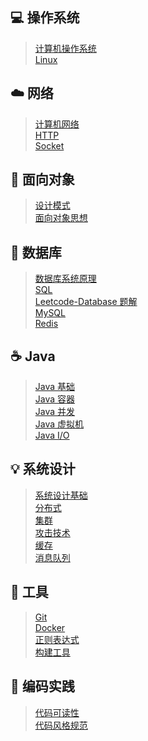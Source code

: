 
## :computer: 操作系统

> [计算机操作系统](docs/计算机操作系统.md) </br>
> [Linux](docs/Linux简介.md)

## :cloud: 网络 

> [计算机网络](docs/计算机网络.md) </br>
> [HTTP](docs/HTTP.md) </br>
> [Socket](docs/Socket.md)

## :art: 面向对象

> [设计模式](docs/设计模式.md) </br>
> [面向对象思想](docs/面向对象思想.md)

## :floppy_disk: 数据库 

> [数据库系统原理](docs/数据库系统原理.md) </br>
> [SQL](docs/SQL.md) </br>
> [Leetcode-Database 题解](docs/Leetcode-Database%20题解.md) </br>
> [MySQL](docs/MySQL简介.md) </br>
> [Redis](docs/Redis.md)

## :coffee: Java

> [Java 基础](docs/Java%20基础.md) </br>
> [Java 容器](docs/Java%20容器.md) </br>
> [Java 并发](docs/Java%20并发.md) </br>
> [Java 虚拟机](docs/Java%20虚拟机.md) </br>
> [Java I/O](docs/Java%20IO.md)

## :bulb: 系统设计 

> [系统设计基础](docs/系统设计基础.md) </br>
> [分布式](docs/分布式.md) </br>
> [集群](docs/集群.md) </br>
> [攻击技术](docs/攻击技术.md) </br>
> [缓存](docs/缓存.md) </br>
> [消息队列](docs/消息队列.md)

## :wrench: 工具 

> [Git](docs/Git.md) </br>
> [Docker](docs/Docker.md) </br>
> [正则表达式](docs/正则表达式.md) </br>
> [构建工具](docs/构建工具.md)

## :watermelon: 编码实践 
> [代码可读性](docs/代码可读性.md)</br>
> [代码风格规范](docs/代码风格规范.md)</br>

